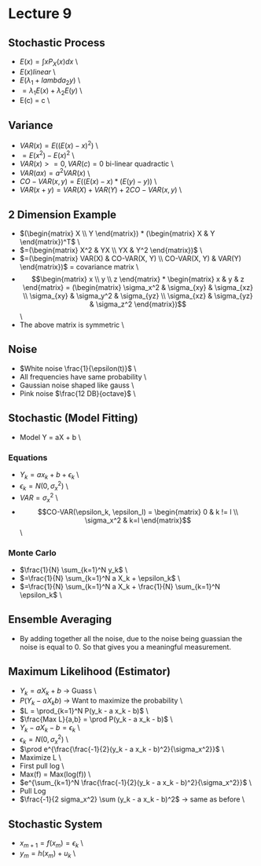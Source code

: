 # Lecture 9

## Stochastic Process

* $E(x) = \int x P_X(x) dx$ \
* $E(x) linear$ \
* $E(\lambda_1 + lambda_2 y)$ \
* $= \lambda_1 E(x) + \lambda_2 E(y)$ \
* E(c) = c \

## Variance

* $VAR(x) = E((E(x) - x)^2)$ \
* $= E(x^2) - E(x)^2$ \
* $VAR(x) >= 0, VAR(c) = 0$ bi-linear quadractic \
* $VAR(ax) = a^2 VAR(x)$ \
* $CO-VAR(x,y) = E((E(x) - x) * (E(y) - y))$ \
* $VAR(x+y) = VAR(X) + VAR(Y) + 2 CO-VAR(x, y)$ \

## 2 Dimension Example

* $(\begin{matrix} X \\ Y \end{matrix}) * (\begin{matrix} X & Y \end{matrix})^T$ \
* $=(\begin{matrix} X^2 & YX \\ YX & Y^2 \end{matrix})$ \
* $=(\begin{matrix} VAR(X) & CO-VAR(X, Y) \\ CO-VAR(X, Y) & VAR(Y) \end{matrix})$ = covariance matrix \
* $$\begin{matrix} x \\ y \\ z \end{matrix} *
\begin{matrix} x & y & z \end{matrix} = 
(\begin{matrix} \sigma_x^2 & \sigma_{xy} & \sigma_{xz} \\
\sigma_{xy} & \sigma_y^2 & \sigma_{yz} \\
\sigma_{xz} & \sigma_{yz} & \sigma_z^2 \end{matrix})$$ \
* The above matrix is symmetric \

## Noise

* $White noise \frac{1}{\epsilon(t)}$ \
* All frequencies have same probability \
* Gaussian noise shaped like gauss \
* Pink noise $\frac{12 DB}{octave}$ \

## Stochastic (Model Fitting)

* Model Y = aX + b \

### Equations

* $Y_k = ax_k + b + \epsilon_k$ \
* $\epsilon_k = N(0, \sigma_x^2)$ \
* $VAR = \sigma_x^2$ \
* $$CO-VAR(\epsilon_k, \epsilon_l) = 
\begin{matrix} 0 & k != l \\
\sigma_x^2 & k=l \end{matrix}$$ \

### Monte Carlo

* $\frac{1}{N} \sum_{k=1}^N y_k$ \
* $=\frac{1}{N} \sum_{k=1}^N a X_k + \epsilon_k$ \
* $=\frac{1}{N} \sum_{k=1}^N a X_k + \frac{1}{N} \sum_{k=1}^N \epsilon_k$ \

## Ensemble Averaging

* By adding together all the noise, due to the noise being guassian the noise is equal to 0. So that gives you a meaningful measurement.

## Maximum Likelihood (Estimator)

* $Y_k = a X_k + b$ -> Guass \
* $P(Y_k - a X_k b)$ -> Want to maximize the probability \
* $L = \prod_{k=1}^N P(y_k - a x_k - b)$ \
* $\frac{Max L}{a,b} = \prod P(y_k - a x_k - b)$ \
* $Y_k - a X_k - b = \epsilon_k$ \
* $\epsilon_k = N(0, \sigma_x^2)$ \
* $\prod e^{\frac{\frac{-1}{2}(y_k - a x_k - b)^2}{\sigma_x^2}}$ \
* Maximize L \
* First pull log \
* Max(f) = Max(log(f)) \
* $e^{\sum_{k=1}^N \frac{\frac{-1}{2}(y_k - a x_k - b)^2}{\sigma_x^2}}$ \
* Pull Log
* $\frac{-1}{2 sigma_x^2} \sum (y_k - a x_k - b)^2$ -> same as before \

## Stochastic System

* $x_{m+1} = f(x_m) = \epsilon_k$ \
* $y_{m} = h(x_m) + u_k$ \


